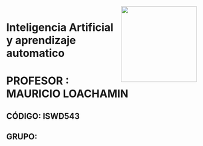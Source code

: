 <img align='right' src='https://user-images.githubusercontent.com/5713670/87202985-820dcb80-c2b6-11ea-9f56-7ec461c497c3.gif' width='200'>
<h1>Inteligencia Artificial y aprendizaje automatico</h1>
<h1>PROFESOR :  MAURICIO LOACHAMIN</h1> 
<h2>CÓDIGO: ISWD543</h2>
<h2>GRUPO: </h2>

